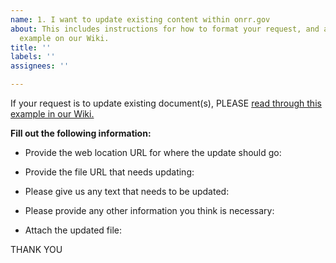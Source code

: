 ```yaml
---
name: 1. I want to update existing content within onrr.gov
about: This includes instructions for how to format your request, and a link to an
  example on our Wiki.
title: ''
labels: ''
assignees: ''

---
```


If your request is to update existing document(s), PLEASE [read through this example in our Wiki.](https://github.com/ONRR/onrr.gov-site/wiki/Using-github#example---clear-request-to-update-an-existing-document)

**Fill out the following information:**

* Provide the web location URL for where the update should go:

* Provide the file URL that needs updating:

* Please give us any text that needs to be updated:

* Please provide any other information you think is necessary:

* Attach the updated file:

THANK YOU
